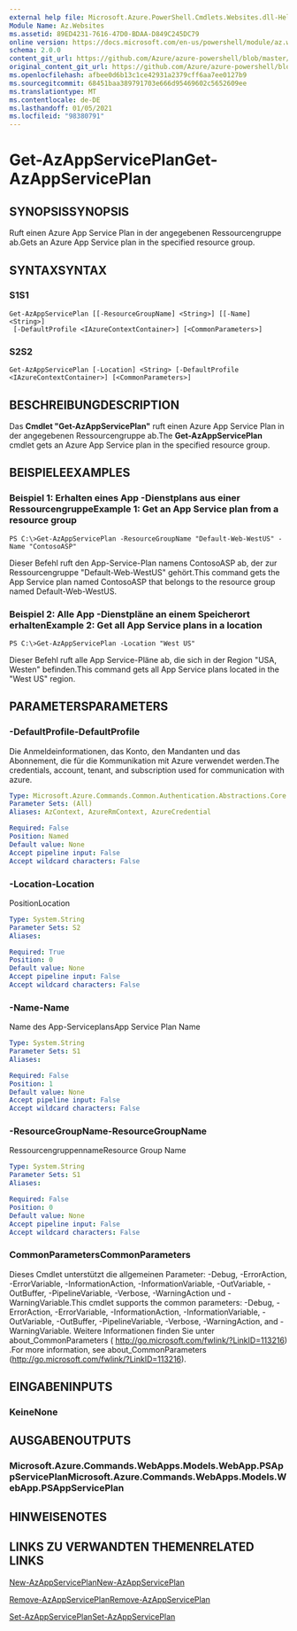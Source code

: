 ```yaml
---
external help file: Microsoft.Azure.PowerShell.Cmdlets.Websites.dll-Help.xml
Module Name: Az.Websites
ms.assetid: 89ED4231-7616-47D0-BDAA-D849C245DC79
online version: https://docs.microsoft.com/en-us/powershell/module/az.websites/get-azappserviceplan
schema: 2.0.0
content_git_url: https://github.com/Azure/azure-powershell/blob/master/src/Websites/Websites/help/Get-AzAppServicePlan.md
original_content_git_url: https://github.com/Azure/azure-powershell/blob/master/src/Websites/Websites/help/Get-AzAppServicePlan.md
ms.openlocfilehash: afbee0d6b13c1ce42931a2379cff6aa7ee0127b9
ms.sourcegitcommit: 68451baa389791703e666d95469602c5652609ee
ms.translationtype: MT
ms.contentlocale: de-DE
ms.lasthandoff: 01/05/2021
ms.locfileid: "98380791"
---
```

# <span data-ttu-id="b43d3-101">Get-AzAppServicePlan</span><span class="sxs-lookup"><span data-stu-id="b43d3-101">Get-AzAppServicePlan</span></span>

## <span data-ttu-id="b43d3-102">SYNOPSIS</span><span class="sxs-lookup"><span data-stu-id="b43d3-102">SYNOPSIS</span></span>
<span data-ttu-id="b43d3-103">Ruft einen Azure App Service Plan in der angegebenen Ressourcengruppe ab.</span><span class="sxs-lookup"><span data-stu-id="b43d3-103">Gets an Azure App Service plan in the specified resource group.</span></span>

## <span data-ttu-id="b43d3-104">SYNTAX</span><span class="sxs-lookup"><span data-stu-id="b43d3-104">SYNTAX</span></span>

### <span data-ttu-id="b43d3-105">S1</span><span class="sxs-lookup"><span data-stu-id="b43d3-105">S1</span></span>
```
Get-AzAppServicePlan [[-ResourceGroupName] <String>] [[-Name] <String>]
 [-DefaultProfile <IAzureContextContainer>] [<CommonParameters>]
```

### <span data-ttu-id="b43d3-106">S2</span><span class="sxs-lookup"><span data-stu-id="b43d3-106">S2</span></span>
```
Get-AzAppServicePlan [-Location] <String> [-DefaultProfile <IAzureContextContainer>] [<CommonParameters>]
```

## <span data-ttu-id="b43d3-107">BESCHREIBUNG</span><span class="sxs-lookup"><span data-stu-id="b43d3-107">DESCRIPTION</span></span>
<span data-ttu-id="b43d3-108">Das **Cmdlet "Get-AzAppServicePlan"** ruft einen Azure App Service Plan in der angegebenen Ressourcengruppe ab.</span><span class="sxs-lookup"><span data-stu-id="b43d3-108">The **Get-AzAppServicePlan** cmdlet gets an Azure App Service plan in the specified resource group.</span></span>

## <span data-ttu-id="b43d3-109">BEISPIELE</span><span class="sxs-lookup"><span data-stu-id="b43d3-109">EXAMPLES</span></span>

### <span data-ttu-id="b43d3-110">Beispiel 1: Erhalten eines App -Dienstplans aus einer Ressourcengruppe</span><span class="sxs-lookup"><span data-stu-id="b43d3-110">Example 1: Get an App Service plan from a resource group</span></span>
```
PS C:\>Get-AzAppServicePlan -ResourceGroupName "Default-Web-WestUS" -Name "ContosoASP"
```

<span data-ttu-id="b43d3-111">Dieser Befehl ruft den App-Service-Plan namens ContosoASP ab, der zur Ressourcengruppe "Default-Web-WestUS" gehört.</span><span class="sxs-lookup"><span data-stu-id="b43d3-111">This command gets the App Service plan named ContosoASP that belongs to the resource group named Default-Web-WestUS.</span></span>

### <span data-ttu-id="b43d3-112">Beispiel 2: Alle App -Dienstpläne an einem Speicherort erhalten</span><span class="sxs-lookup"><span data-stu-id="b43d3-112">Example 2: Get all App Service plans in a location</span></span>
```
PS C:\>Get-AzAppServicePlan -Location "West US"
```

<span data-ttu-id="b43d3-113">Dieser Befehl ruft alle App Service-Pläne ab, die sich in der Region "USA, Westen" befinden.</span><span class="sxs-lookup"><span data-stu-id="b43d3-113">This command gets all App Service plans located in the "West US" region.</span></span>

## <span data-ttu-id="b43d3-114">PARAMETERS</span><span class="sxs-lookup"><span data-stu-id="b43d3-114">PARAMETERS</span></span>

### <span data-ttu-id="b43d3-115">-DefaultProfile</span><span class="sxs-lookup"><span data-stu-id="b43d3-115">-DefaultProfile</span></span>
<span data-ttu-id="b43d3-116">Die Anmeldeinformationen, das Konto, den Mandanten und das Abonnement, die für die Kommunikation mit Azure verwendet werden.</span><span class="sxs-lookup"><span data-stu-id="b43d3-116">The credentials, account, tenant, and subscription used for communication with azure.</span></span>

```yaml
Type: Microsoft.Azure.Commands.Common.Authentication.Abstractions.Core.IAzureContextContainer
Parameter Sets: (All)
Aliases: AzContext, AzureRmContext, AzureCredential

Required: False
Position: Named
Default value: None
Accept pipeline input: False
Accept wildcard characters: False
```

### <span data-ttu-id="b43d3-117">-Location</span><span class="sxs-lookup"><span data-stu-id="b43d3-117">-Location</span></span>
<span data-ttu-id="b43d3-118">Position</span><span class="sxs-lookup"><span data-stu-id="b43d3-118">Location</span></span> 

```yaml
Type: System.String
Parameter Sets: S2
Aliases:

Required: True
Position: 0
Default value: None
Accept pipeline input: False
Accept wildcard characters: False
```

### <span data-ttu-id="b43d3-119">-Name</span><span class="sxs-lookup"><span data-stu-id="b43d3-119">-Name</span></span>
<span data-ttu-id="b43d3-120">Name des App-Serviceplans</span><span class="sxs-lookup"><span data-stu-id="b43d3-120">App Service Plan Name</span></span>

```yaml
Type: System.String
Parameter Sets: S1
Aliases:

Required: False
Position: 1
Default value: None
Accept pipeline input: False
Accept wildcard characters: False
```

### <span data-ttu-id="b43d3-121">-ResourceGroupName</span><span class="sxs-lookup"><span data-stu-id="b43d3-121">-ResourceGroupName</span></span>
<span data-ttu-id="b43d3-122">Ressourcengruppenname</span><span class="sxs-lookup"><span data-stu-id="b43d3-122">Resource Group Name</span></span>

```yaml
Type: System.String
Parameter Sets: S1
Aliases:

Required: False
Position: 0
Default value: None
Accept pipeline input: False
Accept wildcard characters: False
```

### <span data-ttu-id="b43d3-123">CommonParameters</span><span class="sxs-lookup"><span data-stu-id="b43d3-123">CommonParameters</span></span>
<span data-ttu-id="b43d3-124">Dieses Cmdlet unterstützt die allgemeinen Parameter: -Debug, -ErrorAction, -ErrorVariable, -InformationAction, -InformationVariable, -OutVariable, -OutBuffer, -PipelineVariable, -Verbose, -WarningAction und -WarningVariable.</span><span class="sxs-lookup"><span data-stu-id="b43d3-124">This cmdlet supports the common parameters: -Debug, -ErrorAction, -ErrorVariable, -InformationAction, -InformationVariable, -OutVariable, -OutBuffer, -PipelineVariable, -Verbose, -WarningAction, and -WarningVariable.</span></span> <span data-ttu-id="b43d3-125">Weitere Informationen finden Sie unter about_CommonParameters ( http://go.microsoft.com/fwlink/?LinkID=113216) .</span><span class="sxs-lookup"><span data-stu-id="b43d3-125">For more information, see about_CommonParameters (http://go.microsoft.com/fwlink/?LinkID=113216).</span></span>

## <span data-ttu-id="b43d3-126">EINGABEN</span><span class="sxs-lookup"><span data-stu-id="b43d3-126">INPUTS</span></span>

### <span data-ttu-id="b43d3-127">Keine</span><span class="sxs-lookup"><span data-stu-id="b43d3-127">None</span></span>

## <span data-ttu-id="b43d3-128">AUSGABEN</span><span class="sxs-lookup"><span data-stu-id="b43d3-128">OUTPUTS</span></span>

### <span data-ttu-id="b43d3-129">Microsoft.Azure.Commands.WebApps.Models.WebApp.PSAppServicePlan</span><span class="sxs-lookup"><span data-stu-id="b43d3-129">Microsoft.Azure.Commands.WebApps.Models.WebApp.PSAppServicePlan</span></span>

## <span data-ttu-id="b43d3-130">HINWEISE</span><span class="sxs-lookup"><span data-stu-id="b43d3-130">NOTES</span></span>

## <span data-ttu-id="b43d3-131">LINKS ZU VERWANDTEN THEMEN</span><span class="sxs-lookup"><span data-stu-id="b43d3-131">RELATED LINKS</span></span>

[<span data-ttu-id="b43d3-132">New-AzAppServicePlan</span><span class="sxs-lookup"><span data-stu-id="b43d3-132">New-AzAppServicePlan</span></span>](./New-AzAppServicePlan.md)

[<span data-ttu-id="b43d3-133">Remove-AzAppServicePlan</span><span class="sxs-lookup"><span data-stu-id="b43d3-133">Remove-AzAppServicePlan</span></span>](./Remove-AzAppServicePlan.md)

[<span data-ttu-id="b43d3-134">Set-AzAppServicePlan</span><span class="sxs-lookup"><span data-stu-id="b43d3-134">Set-AzAppServicePlan</span></span>](./Set-AzAppServicePlan.md)


